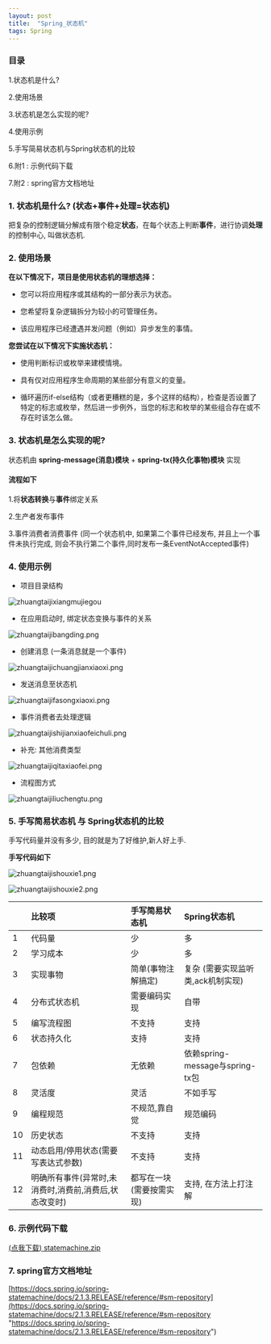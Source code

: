 ```yaml
---
layout: post
title:  "Spring_状态机"
tags: Spring
---
```


### 目录

1.状态机是什么?

2.使用场景

3.状态机是怎么实现的呢?

4.使用示例

5.手写简易状态机与Spring状态机的比较

6.附1 : 示例代码下载

7.附2 : spring官方文档地址


### 1. 状态机是什么?  (状态+事件+处理=状态机)

把复杂的控制逻辑分解成有限个稳定**状态**，在每个状态上判断**事件**，进行协调**处理**的控制中心, 叫做状态机.

### 2. 使用场景

**在以下情况下，项目是使用状态机的理想选择：**

- 您可以将应用程序或其结构的一部分表示为状态。

- 您希望将复杂逻辑拆分为较小的可管理任务。

- 该应用程序已经遭遇并发问题（例如）异步发生的事情。


**您尝试在以下情况下实施状态机：**

- 使用判断标识或枚举来建模情境。

- 具有仅对应用程序生命周期的某些部分有意义的变量。

- 循环遍历if-else结构（或者更糟糕的是，多个这样的结构），检查是否设置了特定的标志或枚举，然后进一步例外，当您的标志和枚举的某些组合存在或不存在时该怎么做。


### 3. 状态机是怎么实现的呢?

状态机由  **spring-message(消息)模块** + **spring-tx(持久化事物)模块** 实现


#### 流程如下

1.将**状态转换**与**事件**绑定关系

2.生产者发布事件

3.事件消费者消费事件  (同一个状态机中, 如果第二个事件已经发布, 并且上一个事件未执行完成, 则会不执行第二个事件,同时发布一条EventNotAccepted事件)



### 4. 使用示例


- 项目目录结构

![zhuangtaijixiangmujiegou](/images/postimg/zhuangtaijixiangmujiegou.png)


- 在应用启动时, 绑定状态变换与事件的关系

![zhuangtaijibangding.png](/images/postimg/zhuangtaijibangding.png)


- 创建消息 (一条消息就是一个事件)

![zhuangtaijichuangjianxiaoxi.png](/images/postimg/zhuangtaijichuangjianxiaoxi.png)


- 发送消息至状态机

![zhuangtaijifasongxiaoxi.png](/images/postimg/zhuangtaijifasongxiaoxi.png)


- 事件消费者去处理逻辑

![zhuangtaijishijianxiaofeichuli.png](/images/postimg/zhuangtaijishijianxiaofeichuli.png)


- 补充: 其他消费类型

![zhuangtaijiqitaxiaofei.png](/images/postimg/zhuangtaijiqitaxiaofei.png)


- 流程图方式

![zhuangtaijiliuchengtu.png](/images/postimg/zhuangtaijiliuchengtu.png)



### 5. 手写简易状态机 与 Spring状态机的比较

手写代码量并没有多少, 目的就是为了好维护,新人好上手.

**手写代码如下**

![zhuangtaijishouxie1.png](/images/postimg/zhuangtaijishouxie1.png)

![zhuangtaijishouxie2.png](/images/postimg/zhuangtaijishouxie2.png)


| | 比较项 | 手写简易状态机 | Spring状态机 | 
| :- | :- | :- |  :- | 
|1	|代码量|	少|	多|
|2	|学习成本|	少|	多|
|3	|实现事物|	简单(事物注解搞定)	|复杂 (需要实现监听类,ack机制实现)|
|4	|分布式状态机|	需要编码实现	|自带|
|5	|编写流程图|	不支持	|支持|
|6	|状态持久化|	支持	|支持|
|7	|包依赖|	无依赖|	依赖spring-message与spring-tx包|
|8	|灵活度|	灵活	|不如手写|
|9	|编程规范|	不规范,靠自觉	|规范编码|
|10	|历史状态|	不支持|	支持|
|11	|动态启用/停用状态(需要写表达式参数)|	不支持|	支持|
|12	|明确所有事件(异常时,未消费时,消费前,消费后,状态改变时)|	都写在一块(需要按需实现)|	支持, 在方法上打注解|



### 6. 示例代码下载

[(点我下载) statemachine.zip](/files/statemachine.zip "(点我另存为下载) statemachine.zip")


### 7. spring官方文档地址

[https://docs.spring.io/spring-statemachine/docs/2.1.3.RELEASE/reference/#sm-repository](https://docs.spring.io/spring-statemachine/docs/2.1.3.RELEASE/reference/#sm-repository "https://docs.spring.io/spring-statemachine/docs/2.1.3.RELEASE/reference/#sm-repository")


